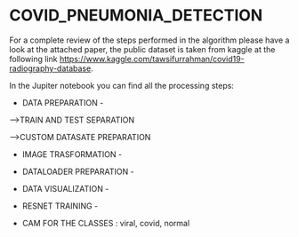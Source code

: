 # COVID_PNEUMONIA_DETECTION

For a complete review of the steps performed in the algorithm please have a look at the attached paper, the public dataset is taken from kaggle at the following link https://www.kaggle.com/tawsifurrahman/covid19-radiography-database.

In the Jupiter notebook you can find all the processing steps:



- DATA PREPARATION -

-->TRAIN AND TEST SEPARATION

-->CUSTOM DATASATE PREPARATION

- IMAGE TRASFORMATION -

- DATALOADER PREPARATION -

- DATA VISUALIZATION -

- RESNET TRAINING -

- CAM FOR THE CLASSES : viral, covid, normal
